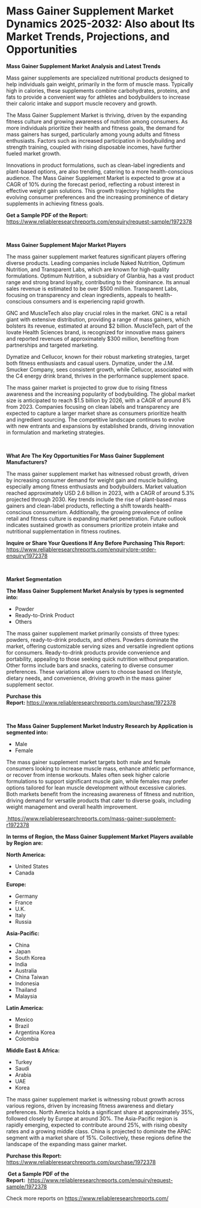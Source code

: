 <p><h1>Mass Gainer Supplement Market Dynamics 2025-2032: Also about Its Market Trends, Projections, and Opportunities</h1></p><p><strong>Mass Gainer Supplement Market Analysis and Latest Trends</strong></p>
<p><p>Mass gainer supplements are specialized nutritional products designed to help individuals gain weight, primarily in the form of muscle mass. Typically high in calories, these supplements combine carbohydrates, proteins, and fats to provide a convenient way for athletes and bodybuilders to increase their caloric intake and support muscle recovery and growth.</p><p>The Mass Gainer Supplement Market is thriving, driven by the expanding fitness culture and growing awareness of nutrition among consumers. As more individuals prioritize their health and fitness goals, the demand for mass gainers has surged, particularly among young adults and fitness enthusiasts. Factors such as increased participation in bodybuilding and strength training, coupled with rising disposable incomes, have further fueled market growth.</p><p>Innovations in product formulations, such as clean-label ingredients and plant-based options, are also trending, catering to a more health-conscious audience. The Mass Gainer Supplement Market is expected to grow at a CAGR of 10% during the forecast period, reflecting a robust interest in effective weight gain solutions. This growth trajectory highlights the evolving consumer preferences and the increasing prominence of dietary supplements in achieving fitness goals.</p></p>
<p><strong>Get a Sample PDF of the Report:&nbsp;</strong> <a href="https://www.reliableresearchreports.com/enquiry/request-sample/1972378?utm_campaign=3056&utm_medium=2&utm_source=Github&utm_content=ia&utm_term=08032025&utm_id=mass-gainer-supplement">https://www.reliableresearchreports.com/enquiry/request-sample/1972378</a></p>
<p>&nbsp;</p>
<p><strong>Mass Gainer Supplement Major Market Players</strong></p>
<p><p>The mass gainer supplement market features significant players offering diverse products. Leading companies include Naked Nutrition, Optimum Nutrition, and Transparent Labs, which are known for high-quality formulations. Optimum Nutrition, a subsidiary of Glanbia, has a vast product range and strong brand loyalty, contributing to their dominance. Its annual sales revenue is estimated to be over $500 million. Transparent Labs, focusing on transparency and clean ingredients, appeals to health-conscious consumers and is experiencing rapid growth.</p><p>GNC and MuscleTech also play crucial roles in the market. GNC is a retail giant with extensive distribution, providing a range of mass gainers, which bolsters its revenue, estimated at around $2 billion. MuscleTech, part of the Iovate Health Sciences brand, is recognized for innovative mass gainers and reported revenues of approximately $300 million, benefiting from partnerships and targeted marketing.</p><p>Dymatize and Cellucor, known for their robust marketing strategies, target both fitness enthusiasts and casual users. Dymatize, under the J.M. Smucker Company, sees consistent growth, while Cellucor, associated with the C4 energy drink brand, thrives in the performance supplement space.</p><p>The mass gainer market is projected to grow due to rising fitness awareness and the increasing popularity of bodybuilding. The global market size is anticipated to reach $1.5 billion by 2026, with a CAGR of around 8% from 2023. Companies focusing on clean labels and transparency are expected to capture a larger market share as consumers prioritize health and ingredient sourcing. The competitive landscape continues to evolve with new entrants and expansions by established brands, driving innovation in formulation and marketing strategies.</p></p>
<p>&nbsp;</p>
<p><strong>What Are The Key Opportunities For Mass Gainer Supplement Manufacturers?</strong></p>
<p><p>The mass gainer supplement market has witnessed robust growth, driven by increasing consumer demand for weight gain and muscle building, especially among fitness enthusiasts and bodybuilders. Market valuation reached approximately USD 2.6 billion in 2023, with a CAGR of around 5.3% projected through 2030. Key trends include the rise of plant-based mass gainers and clean-label products, reflecting a shift towards health-conscious consumerism. Additionally, the growing prevalence of online retail and fitness culture is expanding market penetration. Future outlook indicates sustained growth as consumers prioritize protein intake and nutritional supplementation in fitness routines.</p></p>
<p><strong>Inquire or Share Your Questions If Any Before Purchasing This Report:</strong> <a href="https://www.reliableresearchreports.com/enquiry/pre-order-enquiry/1972378?utm_campaign=3056&utm_medium=2&utm_source=Github&utm_content=ia&utm_term=08032025&utm_id=mass-gainer-supplement">https://www.reliableresearchreports.com/enquiry/pre-order-enquiry/1972378</a></p>
<p>&nbsp;</p>
<p><strong>Market Segmentation</strong></p>
<p><strong>The Mass Gainer Supplement Market Analysis by types is segmented into:</strong></p>
<p><ul><li>Powder</li><li>Ready-to-Drink Product</li><li>Others</li></ul></p>
<p><p>The mass gainer supplement market primarily consists of three types: powders, ready-to-drink products, and others. Powders dominate the market, offering customizable serving sizes and versatile ingredient options for consumers. Ready-to-drink products provide convenience and portability, appealing to those seeking quick nutrition without preparation. Other forms include bars and snacks, catering to diverse consumer preferences. These variations allow users to choose based on lifestyle, dietary needs, and convenience, driving growth in the mass gainer supplement sector.</p></p>
<p><strong>Purchase this Report:&nbsp;</strong><a href="https://www.reliableresearchreports.com/purchase/1972378?utm_campaign=3056&utm_medium=2&utm_source=Github&utm_content=ia&utm_term=08032025&utm_id=mass-gainer-supplement">https://www.reliableresearchreports.com/purchase/1972378</a></p>
<p>&nbsp;</p>
<p><strong>The Mass Gainer Supplement Market Industry Research by Application is segmented into:</strong></p>
<p><ul><li>Male</li><li>Female</li></ul></p>
<p><p>The mass gainer supplement market targets both male and female consumers looking to increase muscle mass, enhance athletic performance, or recover from intense workouts. Males often seek higher calorie formulations to support significant muscle gain, while females may prefer options tailored for lean muscle development without excessive calories. Both markets benefit from the increasing awareness of fitness and nutrition, driving demand for versatile products that cater to diverse goals, including weight management and overall health improvement.</p></p>
<p><a href="https://www.reliableresearchreports.com/mass-gainer-supplement-r1972378?utm_campaign=3056&utm_medium=2&utm_source=Github&utm_content=ia&utm_term=08032025&utm_id=mass-gainer-supplement">&nbsp;https://www.reliableresearchreports.com/mass-gainer-supplement-r1972378</a></p>
<p><strong>In terms of Region, the Mass Gainer Supplement Market Players available by Region are:</strong></p>
<p>
    <p> <strong> North America: </strong>
        <ul>
            <li>United States</li>
            <li>Canada</li>
        </ul>
        </p> 
    <p> <strong> Europe: </strong>
        <ul>
            <li>Germany</li>
            <li>France</li>
            <li>U.K.</li>
            <li>Italy</li>
            <li>Russia</li>
        </ul>
        </p> 
    <p> <strong> Asia-Pacific: </strong>
        <ul>
            <li>China</li>
            <li>Japan</li>
            <li>South Korea</li>
            <li>India</li>
            <li>Australia</li>
            <li>China Taiwan</li>
            <li>Indonesia</li>
            <li>Thailand</li>
            <li>Malaysia</li>
        </ul>
        </p> 
    <p> <strong> Latin America: </strong>
        <ul>
            <li>Mexico</li>
            <li>Brazil</li>
            <li>Argentina Korea</li>
            <li>Colombia</li>
        </ul>
        </p> 
    <p> <strong> Middle East & Africa: </strong>
        <ul>
            <li>Turkey</li>
            <li>Saudi</li>
            <li>Arabia</li>
            <li>UAE</li>
            <li>Korea</li>
        </ul>
    </p>
    </p>
<p><p>The mass gainer supplement market is witnessing robust growth across various regions, driven by increasing fitness awareness and dietary preferences. North America holds a significant share at approximately 35%, followed closely by Europe at around 30%. The Asia-Pacific region is rapidly emerging, expected to contribute around 25%, with rising obesity rates and a growing middle class. China is projected to dominate the APAC segment with a market share of 15%. Collectively, these regions define the landscape of the expanding mass gainer market.</p></p>
<p><strong>Purchase this Report: </strong><a href="https://www.reliableresearchreports.com/purchase/1972378?utm_campaign=3056&utm_medium=2&utm_source=Github&utm_content=ia&utm_term=08032025&utm_id=mass-gainer-supplement">https://www.reliableresearchreports.com/purchase/1972378</a></p>
<p>&nbsp;<strong>Get a Sample PDF of the Report:&nbsp;&nbsp;</strong><a href="https://www.reliableresearchreports.com/enquiry/request-sample/1972378?utm_campaign=3056&utm_medium=2&utm_source=Github&utm_content=ia&utm_term=08032025&utm_id=mass-gainer-supplement">https://www.reliableresearchreports.com/enquiry/request-sample/1972378</a></p>
<p><strong></strong></p>
<p>Check more reports on <a href="https://www.reliableresearchreports.com/?utm_campaign=3056&utm_medium=2&utm_source=Github&utm_content=ia&utm_term=08032025&utm_id=mass-gainer-supplement">https://www.reliableresearchreports.com/</a></p>
